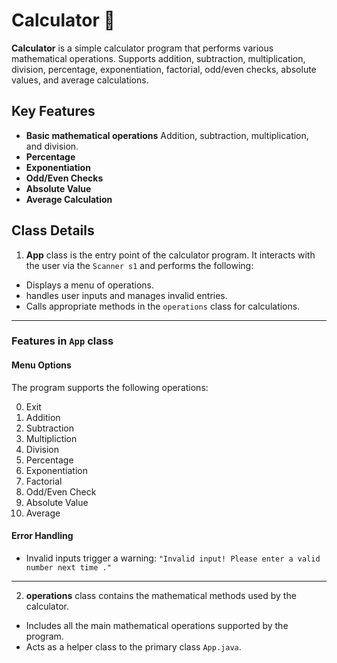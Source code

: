 # Calculator 🧮
**Calculator** is a simple calculator program that performs various mathematical operations. Supports addition, subtraction, multiplication, division, percentage, exponentiation, factorial, odd/even checks, absolute values, and average calculations.

## Key Features
- **Basic mathematical operations** Addition, subtraction, multiplication, and  division.
- **Percentage**
- **Exponentiation**
- **Odd/Even Checks**
- **Absolute Value**
- **Average Calculation**

## Class Details

1. **App** class is the entry point of the calculator program. It interacts with the user via the `Scanner s1`  and performs the following:
- Displays a menu of operations.
- handles user inputs and manages invalid entries.
- Calls appropriate methods in the `operations` class for calculations.
---
###  **Features in `App` class**
####  **Menu Options**
The program supports the following operations:
 
 0. Exit
1. Addition
2. Subtraction
3. Multipliction
4. Division
5. Percentage
6. Exponentiation
7. Factorial
8. Odd/Even Check
9. Absolute Value
10. Average

####  **Error Handling**
-  Invalid inputs trigger a warning:
`"Invalid input! Please enter a valid number next time ."`  
---


2. **operations** class contains the mathematical methods used by the calculator.
- Includes all the main mathematical operations supported by the program.
- Acts as a helper class to the primary class `App.java`.






<!--stackedit_data:
eyJoaXN0b3J5IjpbLTEzOTc0MjY5OSwtMTcyNjM1Mzk5MSw1Mj
E0OTQyMTEsLTg4ODY3MjMzMSwtMTk2MTk2NTI0NiwtMTk3Mzk4
Mjk0MSwxMTgxNDk4ODY1LC00NDYzMTkxNDIsMjA0MjI3OTIwOS
w0MjQ1NjI5MDRdfQ==
-->
